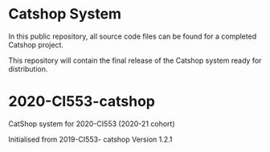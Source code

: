 # Catshop System

In this public repository, all source code files can be found for a completed Catshop project. 

This repository will contain the final release of the Catshop system ready for distribution.

# 2020-CI553-catshop
CatShop system for 2020-CI553 (2020-21 cohort)

Initialised from 2019-CI553- catshop Version 1.2.1

